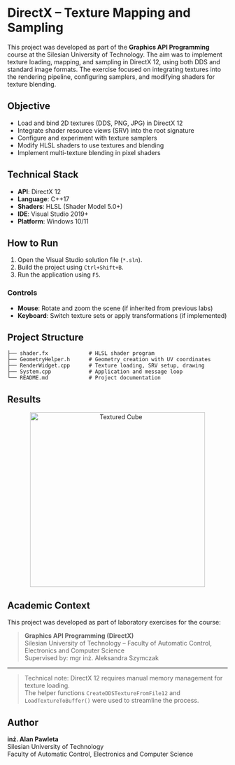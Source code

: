 # DirectX – Texture Mapping and Sampling

This project was developed as part of the **Graphics API Programming** course at the Silesian University of Technology. The aim was to implement texture loading, mapping, and sampling in DirectX 12, using both DDS and standard image formats. The exercise focused on integrating textures into the rendering pipeline, configuring samplers, and modifying shaders for texture blending.

## Objective

- Load and bind 2D textures (DDS, PNG, JPG) in DirectX 12
- Integrate shader resource views (SRV) into the root signature
- Configure and experiment with texture samplers
- Modify HLSL shaders to use textures and blending
- Implement multi-texture blending in pixel shaders

## Technical Stack

- **API**: DirectX 12
- **Language**: C++17
- **Shaders**: HLSL (Shader Model 5.0+)
- **IDE**: Visual Studio 2019+
- **Platform**: Windows 10/11

## How to Run

1. Open the Visual Studio solution file (`*.sln`).
2. Build the project using `Ctrl+Shift+B`.
3. Run the application using `F5`.

### Controls
- **Mouse**: Rotate and zoom the scene (if inherited from previous labs)
- **Keyboard**: Switch texture sets or apply transformations (if implemented)

## Project Structure

```
├── shader.fx             # HLSL shader program
├── GeometryHelper.h      # Geometry creation with UV coordinates
├── RenderWidget.cpp      # Texture loading, SRV setup, drawing
├── System.cpp            # Application and message loop
└── README.md             # Project documentation
```

## Results

<p align="center">
  <img src="https://github.com/user-attachments/assets/68228f0b-2889-4eb1-9688-248ac5d03757" alt="Textured Cube" width="400"/>
</p>

## Academic Context

This project was developed as part of laboratory exercises for the course:

> **Graphics API Programming (DirectX)**  
> Silesian University of Technology – Faculty of Automatic Control, Electronics and Computer Science  
> Supervised by: mgr inż. Aleksandra Szymczak

---

> Technical note: DirectX 12 requires manual memory management for texture loading.  
> The helper functions `CreateDDSTextureFromFile12` and `LoadTextureToBuffer()` were used to streamline the process.

## Author

**inż. Alan Pawleta**  
Silesian University of Technology  
Faculty of Automatic Control, Electronics and Computer Science
